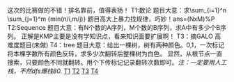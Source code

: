 这次的比赛做的不错！排名靠前，值得表扬！
T1:数论
题目大意：求\sum_{i=1}^n \sum_{j=1}^m {min(n/i,m/j)}
题目高大上暴力找规律，巧妙！ans=(NxM)%P
T2:Sequence
题目大意：有N个数的A序列，M个数的B序列，求A中有多少个B序列。
正解是KMP主要是没有学知识点，看来知识面要扩展啊！
T3：摘GALO
高难度题目(未做)
T4：tree
题目大意：给出一棵树，树有两种颜色。0,1，一次标记将本棵字数所有颜色反转，求多少次翻转后整棵树为白色。
显然，从根节点一直搜索，只要颜色不同就翻转。用个下传标记记录翻转次数即可。*注：一定要用人工栈，不然dfs爆栈80.*
[T1](https://gmoj.net/senior/#main/show/5425)
[T2](https://gmoj.net/senior/#main/show/5437)
[T3](https://gmoj.net/senior/#main/show/5426)
[T4](https://gmoj.net/senior/#main/show/5438)
